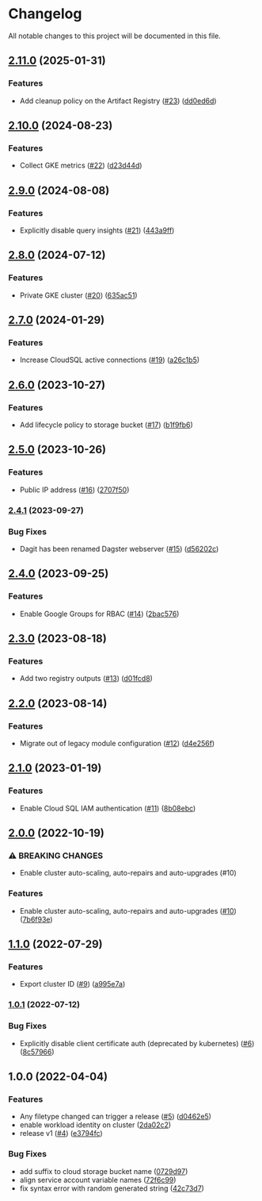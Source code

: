 # Changelog

All notable changes to this project will be documented in this file.

## [2.11.0](https://github.com/wandb/terraform-google-dagster/compare/v2.10.0...v2.11.0) (2025-01-31)


### Features

* Add cleanup policy on the Artifact Registry ([#23](https://github.com/wandb/terraform-google-dagster/issues/23)) ([dd0ed6d](https://github.com/wandb/terraform-google-dagster/commit/dd0ed6d0df81d000f9a720f5aa1bd091f63ca092))

## [2.10.0](https://github.com/wandb/terraform-google-dagster/compare/v2.9.0...v2.10.0) (2024-08-23)


### Features

* Collect GKE metrics ([#22](https://github.com/wandb/terraform-google-dagster/issues/22)) ([d23d44d](https://github.com/wandb/terraform-google-dagster/commit/d23d44d9da68e1afbc7b096e9c4e91b39bdb8aca))

## [2.9.0](https://github.com/wandb/terraform-google-dagster/compare/v2.8.0...v2.9.0) (2024-08-08)


### Features

* Explicitly disable query insights ([#21](https://github.com/wandb/terraform-google-dagster/issues/21)) ([443a9ff](https://github.com/wandb/terraform-google-dagster/commit/443a9ff1365b4aeeec0ae1b4ac21fd82770fbdd7))

## [2.8.0](https://github.com/wandb/terraform-google-dagster/compare/v2.7.0...v2.8.0) (2024-07-12)


### Features

* Private GKE cluster ([#20](https://github.com/wandb/terraform-google-dagster/issues/20)) ([635ac51](https://github.com/wandb/terraform-google-dagster/commit/635ac512e0dbb9ddd189cc4baf1752a79accd4ee))

## [2.7.0](https://github.com/wandb/terraform-google-dagster/compare/v2.6.0...v2.7.0) (2024-01-29)


### Features

* Increase CloudSQL active connections ([#19](https://github.com/wandb/terraform-google-dagster/issues/19)) ([a26c1b5](https://github.com/wandb/terraform-google-dagster/commit/a26c1b52abe1762fc340b5d86737bb84d18c1b92))

## [2.6.0](https://github.com/wandb/terraform-google-dagster/compare/v2.5.0...v2.6.0) (2023-10-27)


### Features

* Add lifecycle policy to storage bucket ([#17](https://github.com/wandb/terraform-google-dagster/issues/17)) ([b1f9fb6](https://github.com/wandb/terraform-google-dagster/commit/b1f9fb66c298411dd8fda3da6ce2fcc15005cf9d))

## [2.5.0](https://github.com/wandb/terraform-google-dagster/compare/v2.4.1...v2.5.0) (2023-10-26)


### Features

* Public IP address ([#16](https://github.com/wandb/terraform-google-dagster/issues/16)) ([2707f50](https://github.com/wandb/terraform-google-dagster/commit/2707f50a18ec5b5325aa12521c03f2f829150989))

### [2.4.1](https://github.com/wandb/terraform-google-dagster/compare/v2.4.0...v2.4.1) (2023-09-27)


### Bug Fixes

* Dagit has been renamed Dagster webserver ([#15](https://github.com/wandb/terraform-google-dagster/issues/15)) ([d56202c](https://github.com/wandb/terraform-google-dagster/commit/d56202cf8863c8a509cb23676dd657f09df4600f))

## [2.4.0](https://github.com/wandb/terraform-google-dagster/compare/v2.3.0...v2.4.0) (2023-09-25)


### Features

* Enable Google Groups for RBAC ([#14](https://github.com/wandb/terraform-google-dagster/issues/14)) ([2bac576](https://github.com/wandb/terraform-google-dagster/commit/2bac57608f4971dc383448a432eaa369f0409bcf))

## [2.3.0](https://github.com/wandb/terraform-google-dagster/compare/v2.2.0...v2.3.0) (2023-08-18)


### Features

* Add two registry outputs ([#13](https://github.com/wandb/terraform-google-dagster/issues/13)) ([d01fcd8](https://github.com/wandb/terraform-google-dagster/commit/d01fcd8e034728b70ca8900c8e6fd99966460bf9))

## [2.2.0](https://github.com/wandb/terraform-google-dagster/compare/v2.1.0...v2.2.0) (2023-08-14)


### Features

* Migrate out of legacy module configuration ([#12](https://github.com/wandb/terraform-google-dagster/issues/12)) ([d4e256f](https://github.com/wandb/terraform-google-dagster/commit/d4e256f62027c5fd4be9ccc70be2373e7379c111))

## [2.1.0](https://github.com/wandb/terraform-google-dagster/compare/v2.0.0...v2.1.0) (2023-01-19)


### Features

* Enable Cloud SQL IAM authentication ([#11](https://github.com/wandb/terraform-google-dagster/issues/11)) ([8b08ebc](https://github.com/wandb/terraform-google-dagster/commit/8b08ebccf42bea6ab74f12c688c34f2698c80bd4))

## [2.0.0](https://github.com/wandb/terraform-google-dagster/compare/v1.1.0...v2.0.0) (2022-10-19)


### ⚠ BREAKING CHANGES

* Enable cluster auto-scaling, auto-repairs and auto-upgrades (#10)

### Features

* Enable cluster auto-scaling, auto-repairs and auto-upgrades ([#10](https://github.com/wandb/terraform-google-dagster/issues/10)) ([7b6f93e](https://github.com/wandb/terraform-google-dagster/commit/7b6f93e3ee690cabc1f789d7a1d5352ccccdda1f))

## [1.1.0](https://github.com/wandb/terraform-google-dagster/compare/v1.0.1...v1.1.0) (2022-07-29)


### Features

* Export cluster ID ([#9](https://github.com/wandb/terraform-google-dagster/issues/9)) ([a995e7a](https://github.com/wandb/terraform-google-dagster/commit/a995e7a6bf6e85e7ebbdf3fcf2c6fea18b1854eb))

### [1.0.1](https://github.com/wandb/terraform-google-dagster/compare/v1.0.0...v1.0.1) (2022-07-12)


### Bug Fixes

* Explicitly disable client certificate auth (deprecated by kubernetes) ([#6](https://github.com/wandb/terraform-google-dagster/issues/6)) ([8c57966](https://github.com/wandb/terraform-google-dagster/commit/8c579669e9b5963f22a41a09546d626d9b134e7d))

## 1.0.0 (2022-04-04)


### Features

* Any filetype changed can trigger a release ([#5](https://github.com/wandb/terraform-google-dagster/issues/5)) ([d0462e5](https://github.com/wandb/terraform-google-dagster/commit/d0462e5492516be3e5413a24bb553cb3fc299345))
* enable workload identity on cluster ([2da02c2](https://github.com/wandb/terraform-google-dagster/commit/2da02c28c0f04438da192f68fe345521176392e2))
* release v1 ([#4](https://github.com/wandb/terraform-google-dagster/issues/4)) ([e3794fc](https://github.com/wandb/terraform-google-dagster/commit/e3794fc31b836f01922c7be53b9d0998394a56fd))


### Bug Fixes

* add suffix to cloud storage bucket name ([0729d97](https://github.com/wandb/terraform-google-dagster/commit/0729d97138b5337a5191bce61446f5fcc4b29e02))
* align service account variable names ([72f6c99](https://github.com/wandb/terraform-google-dagster/commit/72f6c99abb7cdfaa2fc8968d5c7a484b736ee4a9))
* fix syntax error with random generated string ([42c73d7](https://github.com/wandb/terraform-google-dagster/commit/42c73d7c90af910cf4923e033a7757abd6efc43b))
